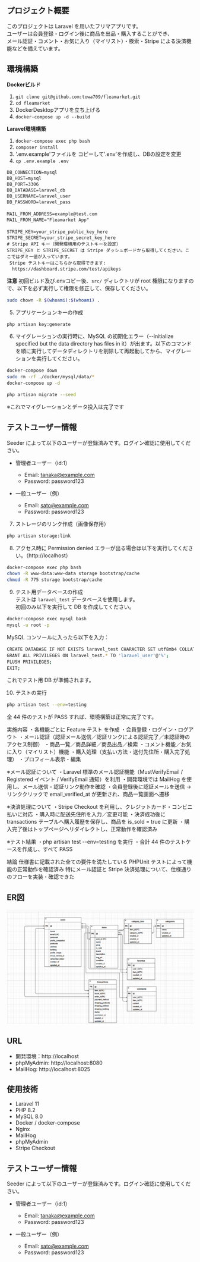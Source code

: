 ## プロジェクト概要
このプロジェクトは Laravel を用いたフリマアプリです。  
ユーザーは会員登録・ログイン後に商品を出品・購入することができ、  
メール認証・コメント・お気に入り（マイリスト）・検索・Stripe による決済機能などを備えています。  

## 環境構築
**Dockerビルド**
1. `git clone git@github.com:towa709/fleamarket.git`
2. `cd fleamarket`
3. DockerDesktopアプリを立ち上げる
4. `docker-compose up -d --build`

**Laravel環境構築**
1. `docker-compose exec php bash`
2. `composer install`
3. '.env.example'ファイルを コピーして'.env'を作成し、DBの設定を変更
4. `cp .env.example .env`
``` text
DB_CONNECTION=mysql
DB_HOST=mysql
DB_PORT=3306
DB_DATABASE=laravel_db
DB_USERNAME=laravel_user
DB_PASSWORD=laravel_pass

MAIL_FROM_ADDRESS=example@test.com
MAIL_FROM_NAME="Fleamarket App"

STRIPE_KEY=your_stripe_public_key_here
STRIPE_SECRET=your_stripe_secret_key_here
# Stripe API キー（開発環境用のテストキーを設定）
STRIPE_KEY と STRIPE_SECRET は Stripe ダッシュボードから取得してください。ここではダミー値が入っています。
 Stripe テストキーはこちらから取得できます:  
  https://dashboard.stripe.com/test/apikeys
```
**注意**
初回ビルド及び.envコピー後、`src/` ディレクトリが root 権限になりますので、以下を必ず実行して権限を修正して、保存してください。  
```bash
sudo chown -R $(whoami):$(whoami) .
```

5. アプリケーションキーの作成
``` bash
php artisan key:generate
```

6. マイグレーションの実行時に、MySQL の初期化エラー（--initialize specified but the data directory has files in it）が出ます。以下のコマンドを順に実行してデータディレクトリを削除して再起動してから、マイグレーションを実行してください。
```bash
docker-compose down
sudo rm -rf ./docker/mysql/data/*
docker-compose up -d
```

``` bash
php artisan migrate --seed
```
※これでマイグレーションとデータ投入は完了です
## テストユーザー情報
Seeder によって以下のユーザーが登録済みです。ログイン確認に使用してください。

- 管理者ユーザー（id:1）
  - Email: tanaka@example.com
  - Password: password123

- 一般ユーザー（例）
  - Email: sato@example.com
  - Password: password123
  

7. ストレージのリンク作成（画像保存用）
```bash
php artisan storage:link
```
8.  アクセス時に Permission denied エラーが出る場合は以下を実行してください。（http://localhost）
```bash
docker-compose exec php bash
chown -R www-data:www-data storage bootstrap/cache
chmod -R 775 storage bootstrap/cache
```

9. テスト用データベースの作成  
テストは `laravel_test` データベースを使用します。  
初回のみ以下を実行して DB を作成してください。

```bash
docker-compose exec mysql bash
mysql -u root -p
```

MySQL コンソールに入ったら以下を入力：
```bash
CREATE DATABASE IF NOT EXISTS laravel_test CHARACTER SET utf8mb4 COLLATE utf8mb4_unicode_ci;
GRANT ALL PRIVILEGES ON laravel_test.* TO 'laravel_user'@'%';
FLUSH PRIVILEGES;
EXIT;
```
これでテスト用 DB が準備されます。

10. テストの実行
```bash
php artisan test --env=testing
```
全 44 件のテストが PASS すれば、環境構築は正常に完了です。

実施内容
・各機能ごとに Feature テスト を作成
・会員登録・ログイン・ログアウト
・メール認証（認証メール送信／認証リンクによる認証完了／未認証時のアクセス制御）
・商品一覧／商品詳細／商品出品／検索
・コメント機能／お気に入り（マイリスト）機能
・購入処理（支払い方法・送付先住所・購入完了処理）
・プロフィール表示・編集

※メール認証について
・Laravel 標準のメール認証機能（MustVerifyEmail / Registered イベント / VerifyEmail 通知）を利用
・開発環境では MailHog を使用し、メール送信・認証リンク動作を確認
・会員登録後に認証メールを送信 → リンククリックで email_verified_at が更新され、商品一覧画面へ遷移

※決済処理について
・Stripe Checkout を利用し、クレジットカード・コンビニ払いに対応
・購入時に配送先住所を入力／変更可能
・決済成功後に transactions テーブルへ購入履歴を保存し、商品を is_sold = true に更新
・購入完了後はトップページへリダイレクトし、正常動作を確認済み

※テスト結果
・php artisan test --env=testing を実行
・合計 44 件のテストケースを作成し、すべて PASS

結論
仕様書に記載された全ての要件を満たしている
PHPUnit テストによって機能の正常動作を確認済み
特にメール認証と Stripe 決済処理について、仕様通りのフローを実装・確認できた

## ER図

![ER図](./docs/er.png)

## URL
- 開発環境：http://localhost
- phpMyAdmin: http://localhost:8080
- MailHog: http://localhost:8025

## 使用技術
- Laravel 11
- PHP 8.2
- MySQL 8.0
- Docker / docker-compose
- Nginx
- MailHog
- phpMyAdmin
- Stripe Checkout


## テストユーザー情報
Seeder によって以下のユーザーが登録済みです。ログイン確認に使用してください。

- 管理者ユーザー（id:1）
  - Email: tanaka@example.com
  - Password: password123

- 一般ユーザー（例）
  - Email: sato@example.com
  - Password: password123
